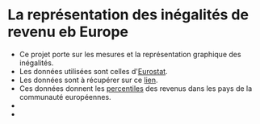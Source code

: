 # La représentation des inégalités de revenu eb Europe 

* Ce projet porte sur les mesures et la représentation graphique des inégalités.
* Les données utilisées sont celles d'[Eurostat](https://fr.wikipedia.org/wiki/Eurostat).
* Les données sont à récupérer sur ce [lien](https://appsso.eurostat.ec.europa.eu/nui/show.do?dataset=ilc_di01&lang=en).
* Ces données donnent les [percentiles](https://fr.wikipedia.org/wiki/Centile#:~:text=En%20statistique%20descriptive%2C%20un%20centile,un%20cas%20particulier%20des%20quantiles.) des revenus dans les pays de la communauté européennes.
* 
*  

